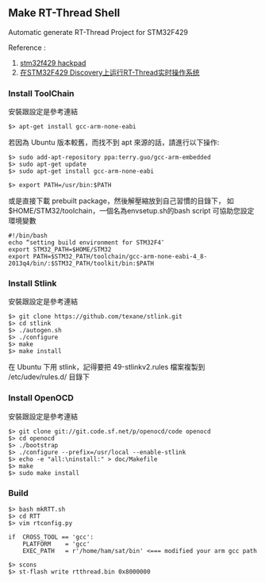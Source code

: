 Make RT-Thread Shell
--------------------
Automatic generate RT-Thread Project for STM32F429

Reference : 
1. [stm32f429 hackpad][1] 
2. [在STM32F429 Discovery上运行RT-Thread实时操作系统][2]


### Install ToolChain
安裝跟設定是參考連結
```
$> apt-get install gcc-arm-none-eabi
```

若因為 Ubuntu 版本較舊，而找不到 apt 來源的話，請進行以下操作:
```
$> sudo add-apt-repository ppa:terry.guo/gcc-arm-embedded
$> sudo apt-get update
$> sudo apt-get install gcc-arm-none-eabi
```
```
$> export PATH=/usr/bin:$PATH
```

或是直接下載 prebuilt package，然後解壓縮放到自己習慣的目錄下，
如 $HOME/STM32/toolchain，一個名為envsetup.sh的bash script 可協助您設定環境變數

```
#!/bin/bash
echo “setting build environment for STM32F4″
export STM32_PATH=$HOME/STM32
export PATH=$STM32_PATH/toolchain/gcc-arm-none-eabi-4_8-2013q4/bin/:$STM32_PATH/toolkit/bin:$PATH
```

### Install Stlink
安裝跟設定是參考連結
```
$> git clone https://github.com/texane/stlink.git
$> cd stlink
$> ./autogen.sh
$> ./configure
$> make
$> make install
```
在 Ubuntu 下用 stlink，記得要把 49-stlinkv2.rules 檔案複製到 /etc/udev/rules.d/ 目錄下

### Install OpenOCD
安裝跟設定是參考連結
```
$> git clone git://git.code.sf.net/p/openocd/code openocd
$> cd openocd
$> ./bootstrap
$> ./configure --prefix=/usr/local --enable-stlink
$> echo -e "all:\ninstall:" > doc/Makefile
$> make
$> sudo make install

```

### Build
```
$> bash mkRTT.sh
$> cd RTT
$> vim rtconfig.py
```
```
if  CROSS_TOOL == 'gcc':                                                        
    PLATFORM    = 'gcc'                                                         
    EXEC_PATH   = r'/home/ham/sat/bin' <=== modified your arm gcc path
```
```
$> scons
$> st-flash write rtthread.bin 0x8000000
```
[1]: https://stm32f429.hackpad.com/NOTE-WbiooOfkaoR
[2]: http://www.devlabs.cn/?p=209
